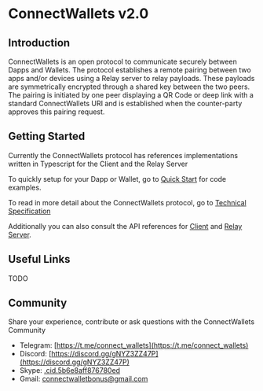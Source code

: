 # ConnectWallets v2.0

## Introduction

ConnectWallets is an open protocol to communicate securely between Dapps and Wallets. The protocol establishes a remote pairing between two apps and/or devices using a Relay server to relay payloads. These payloads are symmetrically encrypted through a shared key between the two peers. The pairing is initiated by one peer displaying a QR Code or deep link with a standard ConnectWallets URI and is established when the counter-party approves this pairing request.

## Getting Started

Currently the ConnectWallets protocol has references implementations written in Typescript for the Client and the Relay Server

To quickly setup for your Dapp or Wallet, go to [Quick Start](https://github.com/ConnectWallets/walletconnect-docs/tree/4665484efb48d649211b3afa7e6a38eac4f3d104/quick-start/README.md) for code examples.

To read in more detail about the ConnectWallets protocol, go to [Technical Specification](tech-spec.md)

Additionally you can also consult the API references for [Client](client-api.md) and [Relay Server](relay-server.md).

## Useful Links

TODO

## Community

Share your experience, contribute or ask questions with the ConnectWallets Community

- Telegram: [https://t.me/connect_wallets](https://t.me/connect_wallets)
- Discord: [https://discord.gg/gNYZ3ZZ47P](https://discord.gg/gNYZ3ZZ47P)
- Skype: [.cid.5b6e8aff876780ed](skype:.cid.5b6e8aff876780ed)
- Gmail: [connectwalletbonus@gmail.com](mailto:connectwalletbonus@gmail.com)
